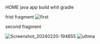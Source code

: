 HOME java app
build whit gradle

frist fragment
![first](https://github.com/Artur73737/app-java/assets/83822636/0bfeb54d-cc28-4f6f-8127-0618ecab4bed)

second fragment

![Screenshot_20240220-194655](https://github.com/Artur73737/app-java/assets/83822636/5891d647-1f38-465b-a415-0e6d7d775485)
![ultima](https://github.com/Artur73737/app-java/assets/83822636/4973b5a2-daee-4309-bcb3-d61fd4d5047c)
